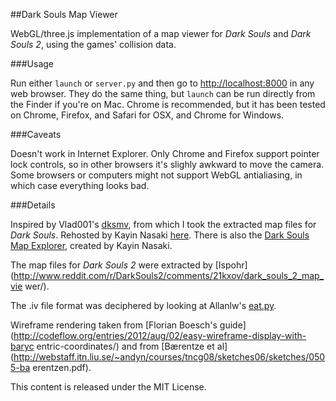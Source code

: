 ##Dark Souls Map Viewer

WebGL/three.js implementation of a map viewer for _Dark Souls_ and _Dark Souls
2_, using the games' collision data.

###Usage

Run either `launch` or `server.py` and then go to
[http://localhost:8000](http://localhost:8000) in any web browser. They do the
same thing, but `launch` can be run directly from the Finder if you're on Mac.
Chrome is recommended, but it has been tested on Chrome, Firefox, and Safari
for OSX, and Chrome for Windows.

###Caveats

Doesn't work in Internet Explorer. Only Chrome and Firefox support pointer lock
controls, so in other browsers it's slighly awkward to move the camera. Some
browsers or computers might not support WebGL antialiasing, in which case
everything looks bad.

###Details

Inspired by Vlad001's
[dksmv](http://forum.xentax.com/viewtopic.php?f=16&t=7876&start=60), from which
I took the extracted map files for _Dark Souls_. Rehosted by Kayin Nasaki
[here](http://kayin.pyoko.org/?p=2218). There is also the [Dark Souls Map
Explorer](http://kayin.pyoko.org/?p=2249), created by Kayin Nasaki.

The map files for _Dark Souls 2_ were extracted by
[Ispohr](http://www.reddit.com/r/DarkSouls2/comments/21kxov/dark_souls_2_map_vie
wer/).

The .iv file format was deciphered by looking at Allanlw's
[eat.py](https://gist.github.com/allanlw/8214620).

Wireframe rendering taken from [Florian Boesch's
guide](http://codeflow.org/entries/2012/aug/02/easy-wireframe-display-with-baryc
entric-coordinates/) and from [B&#230;rentze et
al](http://webstaff.itn.liu.se/~andyn/courses/tncg08/sketches06/sketches/0505-ba
erentzen.pdf).

This content is released under the MIT License.
